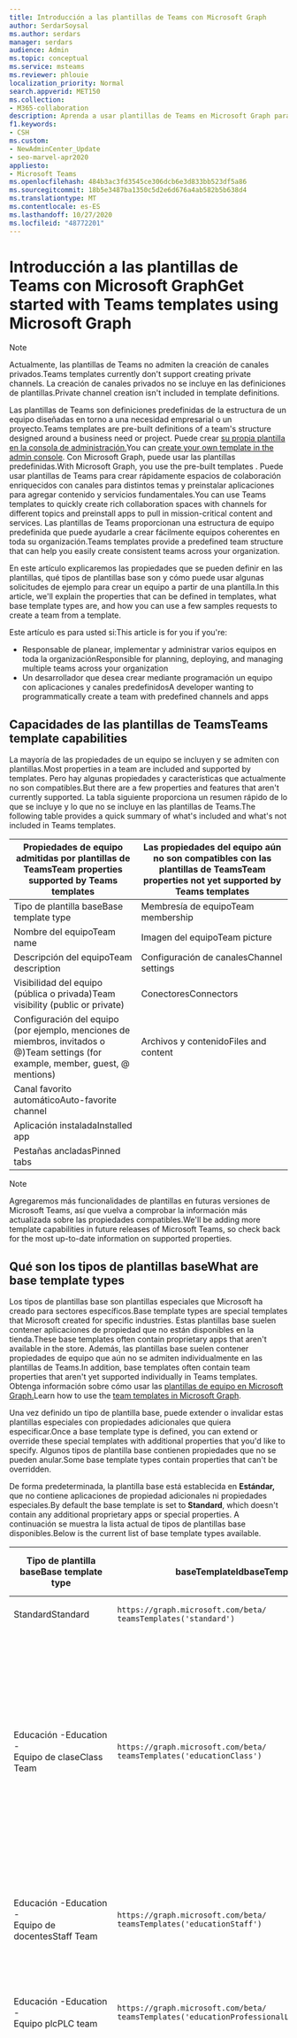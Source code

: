```yaml
---
title: Introducción a las plantillas de Teams con Microsoft Graph
author: SerdarSoysal
ms.author: serdars
manager: serdars
audience: Admin
ms.topic: conceptual
ms.service: msteams
ms.reviewer: phlouie
localization_priority: Normal
search.appverid: MET150
ms.collection:
- M365-collaboration
description: Aprenda a usar plantillas de Teams en Microsoft Graph para crear espacios de colaboración con canales para distintos temas y preinstalar aplicaciones para proporcionar contenido y servicios.
f1.keywords:
- CSH
ms.custom:
- NewAdminCenter_Update
- seo-marvel-apr2020
appliesto:
- Microsoft Teams
ms.openlocfilehash: 484b3ac3fd3545ce306dcb6e3d833bb523df5a86
ms.sourcegitcommit: 18b5e3487ba1350c5d2e6d676a4ab582b5b638d4
ms.translationtype: MT
ms.contentlocale: es-ES
ms.lasthandoff: 10/27/2020
ms.locfileid: "48772201"
---
```

# <a name="get-started-with-teams-templates-using-microsoft-graph"></a><span data-ttu-id="24211-103">Introducción a las plantillas de Teams con Microsoft Graph</span><span class="sxs-lookup"><span data-stu-id="24211-103">Get started with Teams templates using Microsoft Graph</span></span>

> [!NOTE]
> <span data-ttu-id="24211-104">Actualmente, las plantillas de Teams no admiten la creación de canales privados.</span><span class="sxs-lookup"><span data-stu-id="24211-104">Teams templates currently don't support creating private channels.</span></span> <span data-ttu-id="24211-105">La creación de canales privados no se incluye en las definiciones de plantillas.</span><span class="sxs-lookup"><span data-stu-id="24211-105">Private channel creation isn't included in template definitions.</span></span>

<span data-ttu-id="24211-106">Las plantillas de Teams son definiciones predefinidas de la estructura de un equipo diseñadas en torno a una necesidad empresarial o un proyecto.</span><span class="sxs-lookup"><span data-stu-id="24211-106">Teams templates are pre-built definitions of a team's structure designed around a business need or project.</span></span> <span data-ttu-id="24211-107">Puede crear [su propia plantilla en la consola de administración.](get-started-with-teams-templates-in-the-admin-console.md)</span><span class="sxs-lookup"><span data-stu-id="24211-107">You can [create your own template in the admin console](get-started-with-teams-templates-in-the-admin-console.md).</span></span> <span data-ttu-id="24211-108">Con Microsoft Graph, puede usar las plantillas predefinidas.</span><span class="sxs-lookup"><span data-stu-id="24211-108">With Microsoft Graph, you use the pre-built templates .</span></span> <span data-ttu-id="24211-109">Puede usar plantillas de Teams para crear rápidamente espacios de colaboración enriquecidos con canales para distintos temas y preinstalar aplicaciones para agregar contenido y servicios fundamentales.</span><span class="sxs-lookup"><span data-stu-id="24211-109">You can use Teams templates to quickly create rich collaboration spaces with channels for different topics and preinstall apps to pull in mission-critical content and services.</span></span> <span data-ttu-id="24211-110">Las plantillas de Teams proporcionan una estructura de equipo predefinida que puede ayudarle a crear fácilmente equipos coherentes en toda su organización.</span><span class="sxs-lookup"><span data-stu-id="24211-110">Teams templates provide a predefined team structure that can help you easily create consistent teams across your organization.</span></span>

<span data-ttu-id="24211-111">En este artículo explicaremos las propiedades que se pueden definir en las plantillas, qué tipos de plantillas base son y cómo puede usar algunas solicitudes de ejemplo para crear un equipo a partir de una plantilla.</span><span class="sxs-lookup"><span data-stu-id="24211-111">In this article, we'll explain the properties that can be defined in templates, what base template types are, and how you can use a few samples requests to create a team from a template.</span></span>

<span data-ttu-id="24211-112">Este artículo es para usted si:</span><span class="sxs-lookup"><span data-stu-id="24211-112">This article is for you if you're:</span></span>

- <span data-ttu-id="24211-113">Responsable de planear, implementar y administrar varios equipos en toda la organización</span><span class="sxs-lookup"><span data-stu-id="24211-113">Responsible for planning, deploying, and managing multiple teams across your organization</span></span><br>
- <span data-ttu-id="24211-114">Un desarrollador que desea crear mediante programación un equipo con aplicaciones y canales predefinidos</span><span class="sxs-lookup"><span data-stu-id="24211-114">A developer wanting to programmatically create a team with predefined channels and apps</span></span>

## <a name="teams-template-capabilities"></a><span data-ttu-id="24211-115">Capacidades de las plantillas de Teams</span><span class="sxs-lookup"><span data-stu-id="24211-115">Teams template capabilities</span></span>

<span data-ttu-id="24211-116">La mayoría de las propiedades de un equipo se incluyen y se admiten con plantillas.</span><span class="sxs-lookup"><span data-stu-id="24211-116">Most properties in a team are included and supported by templates.</span></span> <span data-ttu-id="24211-117">Pero hay algunas propiedades y características que actualmente no son compatibles.</span><span class="sxs-lookup"><span data-stu-id="24211-117">But there are a few properties and features that aren't currently supported.</span></span> <span data-ttu-id="24211-118">La tabla siguiente proporciona un resumen rápido de lo que se incluye y lo que no se incluye en las plantillas de Teams.</span><span class="sxs-lookup"><span data-stu-id="24211-118">The following table provides a quick summary of what's included and what's not included in Teams templates.</span></span>

| <span data-ttu-id="24211-119">**Propiedades de equipo admitidas por plantillas de Teams**</span><span class="sxs-lookup"><span data-stu-id="24211-119">**Team properties supported by Teams templates**</span></span> | <span data-ttu-id="24211-120">**Las propiedades del equipo aún no son compatibles con las plantillas de Teams**</span><span class="sxs-lookup"><span data-stu-id="24211-120">**Team properties not yet supported by Teams templates**</span></span> |
| ------------------------------------------------ | -------------------------------------------------------- |
| <span data-ttu-id="24211-121">Tipo de plantilla base</span><span class="sxs-lookup"><span data-stu-id="24211-121">Base template type</span></span> | <span data-ttu-id="24211-122">Membresía de equipo</span><span class="sxs-lookup"><span data-stu-id="24211-122">Team membership</span></span> |
| <span data-ttu-id="24211-123">Nombre del equipo</span><span class="sxs-lookup"><span data-stu-id="24211-123">Team name</span></span> | <span data-ttu-id="24211-124">Imagen del equipo</span><span class="sxs-lookup"><span data-stu-id="24211-124">Team picture</span></span> |
| <span data-ttu-id="24211-125">Descripción del equipo</span><span class="sxs-lookup"><span data-stu-id="24211-125">Team description</span></span> | <span data-ttu-id="24211-126">Configuración de canales</span><span class="sxs-lookup"><span data-stu-id="24211-126">Channel settings</span></span> |
| <span data-ttu-id="24211-127">Visibilidad del equipo (pública o privada)</span><span class="sxs-lookup"><span data-stu-id="24211-127">Team visibility (public or private)</span></span> | <span data-ttu-id="24211-128">Conectores</span><span class="sxs-lookup"><span data-stu-id="24211-128">Connectors</span></span> |
| <span data-ttu-id="24211-129">Configuración del equipo (por ejemplo, menciones de miembros, invitados o @)</span><span class="sxs-lookup"><span data-stu-id="24211-129">Team settings (for example, member, guest, @ mentions)</span></span> | <span data-ttu-id="24211-130">Archivos y contenido</span><span class="sxs-lookup"><span data-stu-id="24211-130">Files and content</span></span> |
| <span data-ttu-id="24211-131">Canal favorito automático</span><span class="sxs-lookup"><span data-stu-id="24211-131">Auto-favorite channel</span></span> | |
| <span data-ttu-id="24211-132">Aplicación instalada</span><span class="sxs-lookup"><span data-stu-id="24211-132">Installed app</span></span> | |
| <span data-ttu-id="24211-133">Pestañas ancladas</span><span class="sxs-lookup"><span data-stu-id="24211-133">Pinned tabs</span></span> | |

> [!NOTE]
> <span data-ttu-id="24211-134">Agregaremos más funcionalidades de plantillas en futuras versiones de Microsoft Teams, así que vuelva a comprobar la información más actualizada sobre las propiedades compatibles.</span><span class="sxs-lookup"><span data-stu-id="24211-134">We'll be adding more template capabilities in future releases of Microsoft Teams, so check back for the most up-to-date information on supported properties.</span></span>

## <a name="what-are-base-template-types"></a><span data-ttu-id="24211-135">Qué son los tipos de plantillas base</span><span class="sxs-lookup"><span data-stu-id="24211-135">What are base template types</span></span>

<span data-ttu-id="24211-136">Los tipos de plantillas base son plantillas especiales que Microsoft ha creado para sectores específicos.</span><span class="sxs-lookup"><span data-stu-id="24211-136">Base template types are special templates that Microsoft created for specific industries.</span></span> <span data-ttu-id="24211-137">Estas plantillas base suelen contener aplicaciones de propiedad que no están disponibles en la tienda.</span><span class="sxs-lookup"><span data-stu-id="24211-137">These base templates often contain proprietary apps that aren't available in the store.</span></span> <span data-ttu-id="24211-138">Además, las plantillas base suelen contener propiedades de equipo que aún no se admiten individualmente en las plantillas de Teams.</span><span class="sxs-lookup"><span data-stu-id="24211-138">In addition, base templates often contain team properties that aren't yet supported individually in Teams templates.</span></span> <span data-ttu-id="24211-139">Obtenga información sobre cómo usar las [plantillas de equipo en Microsoft Graph.](get-started-with-teams-templates.md)</span><span class="sxs-lookup"><span data-stu-id="24211-139">Learn how to use the [team templates in Microsoft Graph](get-started-with-teams-templates.md).</span></span>

<span data-ttu-id="24211-140">Una vez definido un tipo de plantilla base, puede extender o invalidar estas plantillas especiales con propiedades adicionales que quiera especificar.</span><span class="sxs-lookup"><span data-stu-id="24211-140">Once a base template type is defined, you can extend or override these special templates with additional properties that you'd like to specify.</span></span> <span data-ttu-id="24211-141">Algunos tipos de plantilla base contienen propiedades que no se pueden anular.</span><span class="sxs-lookup"><span data-stu-id="24211-141">Some base template types contain properties that can't be overridden.</span></span>

<span data-ttu-id="24211-142">De forma predeterminada, la plantilla base está establecida en **Estándar,** que no contiene aplicaciones de propiedad adicionales ni propiedades especiales.</span><span class="sxs-lookup"><span data-stu-id="24211-142">By default the base template is set to **Standard**, which doesn't contain any additional proprietary apps or special properties.</span></span> <span data-ttu-id="24211-143">A continuación se muestra la lista actual de tipos de plantillas base disponibles.</span><span class="sxs-lookup"><span data-stu-id="24211-143">Below is the current list of base template types available.</span></span>

| <span data-ttu-id="24211-144">Tipo de plantilla base</span><span class="sxs-lookup"><span data-stu-id="24211-144">Base template type</span></span> | <span data-ttu-id="24211-145">baseTemplateId</span><span class="sxs-lookup"><span data-stu-id="24211-145">baseTemplateId</span></span> | <span data-ttu-id="24211-146">Propiedades que vienen con esta plantilla base</span><span class="sxs-lookup"><span data-stu-id="24211-146">Properties that come with this base template</span></span> |
| ------------------ | -------------- | ----------------------------------------------------- |
| <span data-ttu-id="24211-147">Standard</span><span class="sxs-lookup"><span data-stu-id="24211-147">Standard</span></span> | `https://graph.microsoft.com/beta/`<br>`teamsTemplates('standard')` | <span data-ttu-id="24211-148">No hay aplicaciones ni propiedades adicionales</span><span class="sxs-lookup"><span data-stu-id="24211-148">No additional apps and properties</span></span> |
| <span data-ttu-id="24211-149">Educación -</span><span class="sxs-lookup"><span data-stu-id="24211-149">Education -</span></span><br><span data-ttu-id="24211-150">Equipo de clase</span><span class="sxs-lookup"><span data-stu-id="24211-150">Class Team</span></span> | `https://graph.microsoft.com/beta/`<br>`teamsTemplates('educationClass')` | <span data-ttu-id="24211-151">Aplicaciones:</span><span class="sxs-lookup"><span data-stu-id="24211-151">Apps:</span></span><ul><li><span data-ttu-id="24211-152">Bloc de notas de clase de OneNote (anclado a la **pestaña General)**</span><span class="sxs-lookup"><span data-stu-id="24211-152">OneNote Class Notebook (pinned to the **General** tab)</span></span> </li><li><span data-ttu-id="24211-153">Aplicación Tareas (anclada a la **pestaña General)**</span><span class="sxs-lookup"><span data-stu-id="24211-153">Assignments app (pinned to the **General** tab)</span></span></li></ul> <span data-ttu-id="24211-154">Propiedades del equipo:</span><span class="sxs-lookup"><span data-stu-id="24211-154">Team properties:</span></span><ul><li><span data-ttu-id="24211-155">Visibilidad de equipo establecida **en Miembro Oculto** (no se puede anular)</span><span class="sxs-lookup"><span data-stu-id="24211-155">Team visibility set to **HiddenMembership** (cannot be overridden)</span></span></li></ul> |
| <span data-ttu-id="24211-156">Educación -</span><span class="sxs-lookup"><span data-stu-id="24211-156">Education -</span></span><br><span data-ttu-id="24211-157">Equipo de docentes</span><span class="sxs-lookup"><span data-stu-id="24211-157">Staff Team</span></span> | `https://graph.microsoft.com/beta/`<br>`teamsTemplates('educationStaff')` | <span data-ttu-id="24211-158">Aplicaciones:</span><span class="sxs-lookup"><span data-stu-id="24211-158">Apps:</span></span><ul><li><span data-ttu-id="24211-159">Bloc de notas para docentes de OneNote (anclado a la **pestaña General)**</span><span class="sxs-lookup"><span data-stu-id="24211-159">OneNote Staff Notebook (pinned to the **General** tab)</span></span></li></ul> |
|<span data-ttu-id="24211-160">Educación -</span><span class="sxs-lookup"><span data-stu-id="24211-160">Education -</span></span><br><span data-ttu-id="24211-161">Equipo plc</span><span class="sxs-lookup"><span data-stu-id="24211-161">PLC team</span></span> |`https://graph.microsoft.com/beta/`<br>`teamsTemplates('educationProfessionalLearningCommunity')` | <span data-ttu-id="24211-162">Aplicaciones:</span><span class="sxs-lookup"><span data-stu-id="24211-162">Apps:</span></span><ul><li><span data-ttu-id="24211-163">Bloc de notas PLC de OneNote (anclado a la **pestaña General)**</span><span class="sxs-lookup"><span data-stu-id="24211-163">OneNote PLC Notebook (pinned to the **General** tab)</span></span></ul></li>|
| <span data-ttu-id="24211-164">Venta al por menor:</span><span class="sxs-lookup"><span data-stu-id="24211-164">Retail -</span></span><br><span data-ttu-id="24211-165">Almacén</span><span class="sxs-lookup"><span data-stu-id="24211-165">Store</span></span> | `https://graph.microsoft.com/beta/`<br>`teamsTemplates('retailStore')` | <span data-ttu-id="24211-166">Canales:</span><span class="sxs-lookup"><span data-stu-id="24211-166">Channels:</span></span><ul><li><span data-ttu-id="24211-167">Mayús handoff</span><span class="sxs-lookup"><span data-stu-id="24211-167">Shift handoff</span></span></li><li><span data-ttu-id="24211-168">Aprendizaje</span><span class="sxs-lookup"><span data-stu-id="24211-168">Learning</span></span></li></ul><span data-ttu-id="24211-169">Propiedades del equipo</span><span class="sxs-lookup"><span data-stu-id="24211-169">Team properties</span></span><ul><li><span data-ttu-id="24211-170">Visibilidad del equipo establecida en Público</span><span class="sxs-lookup"><span data-stu-id="24211-170">Team visibility set to Public</span></span></li></ul><span data-ttu-id="24211-171">Permisos de miembros</span><span class="sxs-lookup"><span data-stu-id="24211-171">Member permissions</span></span><ul><li><span data-ttu-id="24211-172">Impedir que los miembros creen, actualicen o quiten canales</span><span class="sxs-lookup"><span data-stu-id="24211-172">Prevent members from creating, updating, or removing channels</span></span></li><li><span data-ttu-id="24211-173">Impedir que los miembros agreguen o quiten aplicaciones</span><span class="sxs-lookup"><span data-stu-id="24211-173">Prevent members from adding or removing apps</span></span></li><li><span data-ttu-id="24211-174">Impedir que los miembros creen, actualicen o quiten conectores</span><span class="sxs-lookup"><span data-stu-id="24211-174">Prevent members from creating, updating, or removing connectors</span></span></li></ul> |
| <span data-ttu-id="24211-175">Venta al por menor:</span><span class="sxs-lookup"><span data-stu-id="24211-175">Retail -</span></span><br><span data-ttu-id="24211-176">Colaboración del administrador</span><span class="sxs-lookup"><span data-stu-id="24211-176">Manager collaboration</span></span> | `https://graph.microsoft.com/beta/`<br>`teamsTemplates('retailManagerCollaboration')` | <span data-ttu-id="24211-177">Canales:</span><span class="sxs-lookup"><span data-stu-id="24211-177">Channels:</span></span><ul><li><span data-ttu-id="24211-178">Aprendizaje</span><span class="sxs-lookup"><span data-stu-id="24211-178">Learning</span></span></li><li><span data-ttu-id="24211-179">Operations</span><span class="sxs-lookup"><span data-stu-id="24211-179">Operations</span></span></li></ul><span data-ttu-id="24211-180">Propiedades del equipo:</span><span class="sxs-lookup"><span data-stu-id="24211-180">Team properties:</span></span><ul><li><span data-ttu-id="24211-181">Visibilidad del equipo establecida en Privado</span><span class="sxs-lookup"><span data-stu-id="24211-181">Team visibility set to Private</span></span></li></ul><span data-ttu-id="24211-182">Permisos de miembros:</span><span class="sxs-lookup"><span data-stu-id="24211-182">Member permissions:</span></span><ul><li><span data-ttu-id="24211-183">Impedir que los miembros creen, actualicen o quiten canales</span><span class="sxs-lookup"><span data-stu-id="24211-183">Prevent members from creating, updating, or removing channels</span></span></li><li><span data-ttu-id="24211-184">Impedir que los miembros agreguen o quiten aplicaciones</span><span class="sxs-lookup"><span data-stu-id="24211-184">Prevent members from adding or removing apps</span></span></li><li><span data-ttu-id="24211-185">Impedir que los miembros creen, actualicen o quiten conectores</span><span class="sxs-lookup"><span data-stu-id="24211-185">Prevent members from creating, updating, or removing connectors</span></span></li></ul>|
| <span data-ttu-id="24211-186">Salud -</span><span class="sxs-lookup"><span data-stu-id="24211-186">Healthcare -</span></span><br><span data-ttu-id="24211-187">Uno de los líderes</span><span class="sxs-lookup"><span data-stu-id="24211-187">Ward</span></span> |`https://graph.microsoft.com/beta/`<br>`teamsTemplates('healthcareWard')` |<span data-ttu-id="24211-188">Canales:</span><span class="sxs-lookup"><span data-stu-id="24211-188">Channels:</span></span> <ul><li><span data-ttu-id="24211-189">Anuncios\*</span><span class="sxs-lookup"><span data-stu-id="24211-189">Announcements\*</span></span></li><li><span data-ttu-id="24211-190">Garabatos\*</span><span class="sxs-lookup"><span data-stu-id="24211-190">Huddles\*</span></span></li><li><span data-ttu-id="24211-191">Redondear</span><span class="sxs-lookup"><span data-stu-id="24211-191">Rounds</span></span></li><li><span data-ttu-id="24211-192">Empleados\*</span><span class="sxs-lookup"><span data-stu-id="24211-192">Staffing\*</span></span></li><li><span data-ttu-id="24211-193">Aprendizaje\*</span><span class="sxs-lookup"><span data-stu-id="24211-193">Training\*</span></span></li></ul><span data-ttu-id="24211-194">\*Canales auto favoritos</span><span class="sxs-lookup"><span data-stu-id="24211-194">\*Auto-favorited channels</span></span> |
|<span data-ttu-id="24211-195">Salud -</span><span class="sxs-lookup"><span data-stu-id="24211-195">Healthcare -</span></span><br><span data-ttu-id="24211-196">Hospital</span><span class="sxs-lookup"><span data-stu-id="24211-196">Hospital</span></span> | `https://graph.microsoft.com/beta/`<br>`teamsTemplates('healthcareHospital')` |<span data-ttu-id="24211-197">Canales:</span><span class="sxs-lookup"><span data-stu-id="24211-197">Channels:</span></span><ul><li><span data-ttu-id="24211-198">Anuncios\*</span><span class="sxs-lookup"><span data-stu-id="24211-198">Announcements\*</span></span></li><li><span data-ttu-id="24211-199">Cumplimiento\*</span><span class="sxs-lookup"><span data-stu-id="24211-199">Compliance\*</span></span></li><li><span data-ttu-id="24211-200">Descúyal</span><span class="sxs-lookup"><span data-stu-id="24211-200">Custodial</span></span></li><li><span data-ttu-id="24211-201">Recursos humanos</span><span class="sxs-lookup"><span data-stu-id="24211-201">Human Resources</span></span></li></li><li><span data-ttu-id="24211-202">Clínica</span><span class="sxs-lookup"><span data-stu-id="24211-202">Pharmacy</span></span></li></ul><span data-ttu-id="24211-203">\*Canal auto favoritos</span><span class="sxs-lookup"><span data-stu-id="24211-203">\*Auto-favorited channel</span></span>|
|||


<span data-ttu-id="24211-204">Use las siguientes plantillas para crear equipos tanto en el cliente de Teams como en Microsoft Graph.</span><span class="sxs-lookup"><span data-stu-id="24211-204">Use the following templates to create teams in both the Teams client as well as Microsoft Graph.</span></span>


| <span data-ttu-id="24211-205">Tipo de plantilla base</span><span class="sxs-lookup"><span data-stu-id="24211-205">Base template type</span></span> | <span data-ttu-id="24211-206">baseTemplateId</span><span class="sxs-lookup"><span data-stu-id="24211-206">baseTemplateId</span></span> | <span data-ttu-id="24211-207">Propiedades que vienen con esta plantilla base</span><span class="sxs-lookup"><span data-stu-id="24211-207">Properties that come with this base template</span></span> |
| ------------------ | -------------- | ----------------------------------------------------- |
| <span data-ttu-id="24211-208">Adoptar Office 365</span><span class="sxs-lookup"><span data-stu-id="24211-208">Adopt Office 365</span></span> |`com.microsoft.teams.template.`<br>`AdoptOffice365`|  <span data-ttu-id="24211-209">Canales:</span><span class="sxs-lookup"><span data-stu-id="24211-209">Channels:</span></span> <ul><li><span data-ttu-id="24211-210">General</span><span class="sxs-lookup"><span data-stu-id="24211-210">General</span></span></li> <li><span data-ttu-id="24211-211">Anuncios</span><span class="sxs-lookup"><span data-stu-id="24211-211">Announcements</span></span></li> <li><span data-ttu-id="24211-212">Esquina de campeones</span><span class="sxs-lookup"><span data-stu-id="24211-212">Champions corner</span></span></li> <li><span data-ttu-id="24211-213">Formularios de equipo</span><span class="sxs-lookup"><span data-stu-id="24211-213">Team forms</span></span></li></ul> <span data-ttu-id="24211-214">Aplicaciones:</span><span class="sxs-lookup"><span data-stu-id="24211-214">Apps:</span></span> <ul><li><span data-ttu-id="24211-215">Wiki</span><span class="sxs-lookup"><span data-stu-id="24211-215">Wiki</span></span></li>  <li><span data-ttu-id="24211-216">Calendario</span><span class="sxs-lookup"><span data-stu-id="24211-216">Calendar</span></span></li> |
| <span data-ttu-id="24211-217">Administrar un proyecto</span><span class="sxs-lookup"><span data-stu-id="24211-217">Manage a project</span></span> |`com.microsoft.teams.template.`<br>`ManageAProject`| <span data-ttu-id="24211-218">Canales:</span><span class="sxs-lookup"><span data-stu-id="24211-218">Channels:</span></span> <ul><li><span data-ttu-id="24211-219">General</span><span class="sxs-lookup"><span data-stu-id="24211-219">General</span></span></li> <li><span data-ttu-id="24211-220">Anuncios</span><span class="sxs-lookup"><span data-stu-id="24211-220">Announcements</span></span></li> <li><span data-ttu-id="24211-221">Recursos</span><span class="sxs-lookup"><span data-stu-id="24211-221">Resources</span></span></li> <li><span data-ttu-id="24211-222">Planeación</span><span class="sxs-lookup"><span data-stu-id="24211-222">Planning</span></span></li></ul> <span data-ttu-id="24211-223">Aplicaciones:</span><span class="sxs-lookup"><span data-stu-id="24211-223">Apps:</span></span><ul><li><span data-ttu-id="24211-224">Wiki</span><span class="sxs-lookup"><span data-stu-id="24211-224">Wiki</span></span></li><li><span data-ttu-id="24211-225">OneNote</span><span class="sxs-lookup"><span data-stu-id="24211-225">OneNote</span></span></li></ul> |
| <span data-ttu-id="24211-226">Administrar un evento</span><span class="sxs-lookup"><span data-stu-id="24211-226">Manage an event</span></span>|`com.microsoft.teams.template.`<br>`ManageAnEvent` | <span data-ttu-id="24211-227">Canales:</span><span class="sxs-lookup"><span data-stu-id="24211-227">Channels:</span></span> <ul><li><span data-ttu-id="24211-228">General</span><span class="sxs-lookup"><span data-stu-id="24211-228">General</span></span></li> <li><span data-ttu-id="24211-229">Anuncios</span><span class="sxs-lookup"><span data-stu-id="24211-229">Announcements</span></span></li> <li><span data-ttu-id="24211-230">Budget</span><span class="sxs-lookup"><span data-stu-id="24211-230">Budget</span></span></li> <li><span data-ttu-id="24211-231">Contenido</span><span class="sxs-lookup"><span data-stu-id="24211-231">Content</span></span></li><li><span data-ttu-id="24211-232">Logística</span><span class="sxs-lookup"><span data-stu-id="24211-232">Logistics</span></span></li> <li><span data-ttu-id="24211-233">Planeación</span><span class="sxs-lookup"><span data-stu-id="24211-233">Planning</span></span></li> <li> <span data-ttu-id="24211-234">Marketing y relaciones públicas</span><span class="sxs-lookup"><span data-stu-id="24211-234">Marketing and PR</span></span></li></ul> <span data-ttu-id="24211-235">Aplicaciones:</span><span class="sxs-lookup"><span data-stu-id="24211-235">Apps:</span></span><ul><li><span data-ttu-id="24211-236">Wiki</span><span class="sxs-lookup"><span data-stu-id="24211-236">Wiki</span></span></li><li><span data-ttu-id="24211-237">Sitio web</span><span class="sxs-lookup"><span data-stu-id="24211-237">Website</span></span></li> <li><span data-ttu-id="24211-238">YouTube</span><span class="sxs-lookup"><span data-stu-id="24211-238">YouTube</span></span></li> <li><span data-ttu-id="24211-239">Planner</span><span class="sxs-lookup"><span data-stu-id="24211-239">Planner</span></span></li> <li><span data-ttu-id="24211-240">OneNote</span><span class="sxs-lookup"><span data-stu-id="24211-240">OneNote</span></span></li></ul> |
|<span data-ttu-id="24211-241">Incorporar empleados</span><span class="sxs-lookup"><span data-stu-id="24211-241">Onboard employees</span></span>|`com.microsoft.teams.template.`<br>`OnboardEmployees` | <span data-ttu-id="24211-242">Canales:</span><span class="sxs-lookup"><span data-stu-id="24211-242">Channels:</span></span> <ul><li><span data-ttu-id="24211-243">General</span><span class="sxs-lookup"><span data-stu-id="24211-243">General</span></span></li> <li><span data-ttu-id="24211-244">Anuncios</span><span class="sxs-lookup"><span data-stu-id="24211-244">Announcements</span></span></li> <li><span data-ttu-id="24211-245">Chat de empleado</span><span class="sxs-lookup"><span data-stu-id="24211-245">Employee chat</span></span></li> <li><span data-ttu-id="24211-246">Aprendizaje</span><span class="sxs-lookup"><span data-stu-id="24211-246">Training</span></span></li></ul><span data-ttu-id="24211-247">Aplicaciones:</span><span class="sxs-lookup"><span data-stu-id="24211-247">Apps:</span></span><ul><li><span data-ttu-id="24211-248">Wiki</span><span class="sxs-lookup"><span data-stu-id="24211-248">Wiki</span></span></li><li><span data-ttu-id="24211-249">Comunidades</span><span class="sxs-lookup"><span data-stu-id="24211-249">Communities</span></span></li></ul>|
|<span data-ttu-id="24211-250">Organizar el servicio de ayuda</span><span class="sxs-lookup"><span data-stu-id="24211-250">Organize help desk</span></span>| `com.microsoft.teams.template.`<br>`OrganizeHelpDesk`|<span data-ttu-id="24211-251">Canales:</span><span class="sxs-lookup"><span data-stu-id="24211-251">Channels:</span></span><ul><li><span data-ttu-id="24211-252">General</span><span class="sxs-lookup"><span data-stu-id="24211-252">General</span></span></li><li><span data-ttu-id="24211-253">Anuncios</span><span class="sxs-lookup"><span data-stu-id="24211-253">Announcements</span></span></li><li><span data-ttu-id="24211-254">Preguntas más frecuentes</span><span class="sxs-lookup"><span data-stu-id="24211-254">FAQ</span></span></li></ul><span data-ttu-id="24211-255">Aplicaciones:</span><span class="sxs-lookup"><span data-stu-id="24211-255">Apps:</span></span><ul><li><span data-ttu-id="24211-256">Wiki</span><span class="sxs-lookup"><span data-stu-id="24211-256">Wiki</span></span></li><li><span data-ttu-id="24211-257">OneNote</span><span class="sxs-lookup"><span data-stu-id="24211-257">OneNote</span></span></li></ul> |
| <span data-ttu-id="24211-258">Colaborar en la atención al paciente</span><span class="sxs-lookup"><span data-stu-id="24211-258">Collaborate on patient care</span></span>| `healthcareWard `| <span data-ttu-id="24211-259">Canales:</span><span class="sxs-lookup"><span data-stu-id="24211-259">Channels:</span></span><ul><li><span data-ttu-id="24211-260">General</span><span class="sxs-lookup"><span data-stu-id="24211-260">General</span></span></li><li><span data-ttu-id="24211-261">Anuncios</span><span class="sxs-lookup"><span data-stu-id="24211-261">Announcements</span></span></li><li><span data-ttu-id="24211-262">Garabatos</span><span class="sxs-lookup"><span data-stu-id="24211-262">Huddles</span></span></li><li><span data-ttu-id="24211-263">Redondear</span><span class="sxs-lookup"><span data-stu-id="24211-263">Rounds</span></span></li><li><span data-ttu-id="24211-264">Empleados</span><span class="sxs-lookup"><span data-stu-id="24211-264">Staffing</span></span></li><li><span data-ttu-id="24211-265">Aprendizaje</span><span class="sxs-lookup"><span data-stu-id="24211-265">Training</span></span></li></ul> <span data-ttu-id="24211-266">Aplicaciones:</span><span class="sxs-lookup"><span data-stu-id="24211-266">Apps:</span></span> <ul><li><span data-ttu-id="24211-267">Wiki</span><span class="sxs-lookup"><span data-stu-id="24211-267">Wiki</span></span></li>|
| <span data-ttu-id="24211-268">Colaborar en eventos o crisis globales</span><span class="sxs-lookup"><span data-stu-id="24211-268">Collaborate on global crisis or event</span></span> |`com.microsoft.teams.template.`<br>`CollaborateOnAGlobalCrisisOrEvent`| <span data-ttu-id="24211-269">Canales:</span><span class="sxs-lookup"><span data-stu-id="24211-269">Channels:</span></span> <ul><li><span data-ttu-id="24211-270">General</span><span class="sxs-lookup"><span data-stu-id="24211-270">General</span></span><li><span data-ttu-id="24211-271">Anuncios</span><span class="sxs-lookup"><span data-stu-id="24211-271">Announcements</span></span></li><li><span data-ttu-id="24211-272">Noticias internacionales</span><span class="sxs-lookup"><span data-stu-id="24211-272">World news</span></span></li><li><span data-ttu-id="24211-273">Continuidad empresarial</span><span class="sxs-lookup"><span data-stu-id="24211-273">Business continuity</span></span></li><li><span data-ttu-id="24211-274">Trabajo remoto</span><span class="sxs-lookup"><span data-stu-id="24211-274">Remote working</span></span></li><li><span data-ttu-id="24211-275">Comunicación interna</span><span class="sxs-lookup"><span data-stu-id="24211-275">Internal comms</span></span></li><li><span data-ttu-id="24211-276">Comms externos</span><span class="sxs-lookup"><span data-stu-id="24211-276">External comms</span></span></li><li><span data-ttu-id="24211-277">Quejas de clientes</span><span class="sxs-lookup"><span data-stu-id="24211-277">Customer complaints</span></span></li><li><span data-ttu-id="24211-278">Kudos</span><span class="sxs-lookup"><span data-stu-id="24211-278">Kudos</span></span></li><li><span data-ttu-id="24211-279">Actualización ejecutiva</span><span class="sxs-lookup"><span data-stu-id="24211-279">Executive update</span></span></li></ul><span data-ttu-id="24211-280">Aplicaciones:</span><span class="sxs-lookup"><span data-stu-id="24211-280">Apps:</span></span> <ul><li><span data-ttu-id="24211-281">Elogiar</span><span class="sxs-lookup"><span data-stu-id="24211-281">Praise</span></span></li><li><span data-ttu-id="24211-282">Wiki</span><span class="sxs-lookup"><span data-stu-id="24211-282">Wiki</span></span></li><li><span data-ttu-id="24211-283">Sitio web</span><span class="sxs-lookup"><span data-stu-id="24211-283">Website</span></span></li></ul>|
|<span data-ttu-id="24211-284">Colaborar en una rama de bancos</span><span class="sxs-lookup"><span data-stu-id="24211-284">Collaborate within a bank branch</span></span>| `com.microsoft.teams.template.`<br>`CollaborateWithinABankBranch `|<span data-ttu-id="24211-285">Canales:</span><span class="sxs-lookup"><span data-stu-id="24211-285">Channels:</span></span> <ul><li><span data-ttu-id="24211-286">General</span><span class="sxs-lookup"><span data-stu-id="24211-286">General</span></span><li><span data-ttu-id="24211-287">Anuncios</span><span class="sxs-lookup"><span data-stu-id="24211-287">Announcements</span></span></li><li><span data-ttu-id="24211-288">Garabatos</span><span class="sxs-lookup"><span data-stu-id="24211-288">Huddles</span></span></li><li><span data-ttu-id="24211-289">Reuniones de clientes</span><span class="sxs-lookup"><span data-stu-id="24211-289">Customer meetings</span></span></li><li><span data-ttu-id="24211-290">Entrenador</span><span class="sxs-lookup"><span data-stu-id="24211-290">Coaching</span></span></li><li><span data-ttu-id="24211-291">Desarrollo de aptitudes</span><span class="sxs-lookup"><span data-stu-id="24211-291">Skills development</span></span></li><li><span data-ttu-id="24211-292">Procesamiento del préstamo</span><span class="sxs-lookup"><span data-stu-id="24211-292">Loan processing</span></span></li><li><span data-ttu-id="24211-293">Quejas de clientes</span><span class="sxs-lookup"><span data-stu-id="24211-293">Customer complaints</span></span></li><li><span data-ttu-id="24211-294">Kudos</span><span class="sxs-lookup"><span data-stu-id="24211-294">Kudos</span></span></li><li><span data-ttu-id="24211-295">Cosas divertidas</span><span class="sxs-lookup"><span data-stu-id="24211-295">Fun stuff</span></span></li><li><span data-ttu-id="24211-296">Cumplimiento</span><span class="sxs-lookup"><span data-stu-id="24211-296">Compliance</span></span></li></ul>|
|<span data-ttu-id="24211-297">Coordinar la respuesta a incidentes</span><span class="sxs-lookup"><span data-stu-id="24211-297">Coordinate incident response</span></span>| `com.microsoft.teams.template.`<br>`CoordinateIncidentResponse`|<span data-ttu-id="24211-298">Canales:</span><span class="sxs-lookup"><span data-stu-id="24211-298">Channels:</span></span> <ul><li><span data-ttu-id="24211-299">General</span><span class="sxs-lookup"><span data-stu-id="24211-299">General</span></span><li><span data-ttu-id="24211-300">Anuncios</span><span class="sxs-lookup"><span data-stu-id="24211-300">Announcements</span></span></li><li><span data-ttu-id="24211-301">Logística</span><span class="sxs-lookup"><span data-stu-id="24211-301">Logistics</span></span></li><li><span data-ttu-id="24211-302">Planeación</span><span class="sxs-lookup"><span data-stu-id="24211-302">Planning</span></span></li><li><span data-ttu-id="24211-303">Recuperación</span><span class="sxs-lookup"><span data-stu-id="24211-303">Recovery</span></span></li><li><span data-ttu-id="24211-304">Urgente</span><span class="sxs-lookup"><span data-stu-id="24211-304">Urgent</span></span></li></ul> <span data-ttu-id="24211-305">Aplicaciones:</span><span class="sxs-lookup"><span data-stu-id="24211-305">Apps:</span></span> <ul><li><span data-ttu-id="24211-306">Wiki</span><span class="sxs-lookup"><span data-stu-id="24211-306">Wiki</span></span></li><li><span data-ttu-id="24211-307">Excel</span><span class="sxs-lookup"><span data-stu-id="24211-307">Excel</span></span></li><li><span data-ttu-id="24211-308">OneNote</span><span class="sxs-lookup"><span data-stu-id="24211-308">OneNote</span></span></li><li><span data-ttu-id="24211-309">SharePoint</span><span class="sxs-lookup"><span data-stu-id="24211-309">SharePoint</span></span></li><li><span data-ttu-id="24211-310">Planner</span><span class="sxs-lookup"><span data-stu-id="24211-310">Planner</span></span></li></ul>|
|<span data-ttu-id="24211-311">Hospital</span><span class="sxs-lookup"><span data-stu-id="24211-311">Hospital</span></span>| <span data-ttu-id="24211-312">`healthcareHospita`l</span><span class="sxs-lookup"><span data-stu-id="24211-312">`healthcareHospita`l</span></span> |<span data-ttu-id="24211-313">Canales:</span><span class="sxs-lookup"><span data-stu-id="24211-313">Channels:</span></span> <ul><li><span data-ttu-id="24211-314">General</span><span class="sxs-lookup"><span data-stu-id="24211-314">General</span></span><li><span data-ttu-id="24211-315">Anuncios</span><span class="sxs-lookup"><span data-stu-id="24211-315">Announcements</span></span></li><li><span data-ttu-id="24211-316">Cumplimiento</span><span class="sxs-lookup"><span data-stu-id="24211-316">Compliance</span></span></li><li><span data-ttu-id="24211-317">Descúyal</span><span class="sxs-lookup"><span data-stu-id="24211-317">Custodial</span></span></li><li><span data-ttu-id="24211-318">Recursos humanos</span><span class="sxs-lookup"><span data-stu-id="24211-318">Human resources</span></span></li><li><span data-ttu-id="24211-319">Clínica</span><span class="sxs-lookup"><span data-stu-id="24211-319">Pharmacy</span></span></li></ul> <span data-ttu-id="24211-320">Aplicaciones:</span><span class="sxs-lookup"><span data-stu-id="24211-320">Apps:</span></span> <ul><li><span data-ttu-id="24211-321">Wiki</span><span class="sxs-lookup"><span data-stu-id="24211-321">Wiki</span></span></li></ul>|
|<span data-ttu-id="24211-322">Organizar una tienda</span><span class="sxs-lookup"><span data-stu-id="24211-322">Organize a store</span></span>| `retailStore` |<span data-ttu-id="24211-323">Canales:</span><span class="sxs-lookup"><span data-stu-id="24211-323">Channels:</span></span> <ul><li><span data-ttu-id="24211-324">General</span><span class="sxs-lookup"><span data-stu-id="24211-324">General</span></span><li><span data-ttu-id="24211-325">Mayús handoff</span><span class="sxs-lookup"><span data-stu-id="24211-325">Shift handoff</span></span></li><li><span data-ttu-id="24211-326">Aprendizaje</span><span class="sxs-lookup"><span data-stu-id="24211-326">Learning</span></span></li></ul> <span data-ttu-id="24211-327">Aplicaciones:</span><span class="sxs-lookup"><span data-stu-id="24211-327">Apps:</span></span> <ul><li><span data-ttu-id="24211-328">Wiki</span><span class="sxs-lookup"><span data-stu-id="24211-328">Wiki</span></span></li></ul>|
|<span data-ttu-id="24211-329">Calidad y seguridad</span><span class="sxs-lookup"><span data-stu-id="24211-329">Quality and safety</span></span> |`com.microsoft.teams.`<br>`template.QualitySafety`|<span data-ttu-id="24211-330">Canales:</span><span class="sxs-lookup"><span data-stu-id="24211-330">Channels:</span></span> <ul><li><span data-ttu-id="24211-331">General</span><span class="sxs-lookup"><span data-stu-id="24211-331">General</span></span><li><span data-ttu-id="24211-332">Anuncios</span><span class="sxs-lookup"><span data-stu-id="24211-332">Announcements</span></span></li><li><span data-ttu-id="24211-333">Línea 1</span><span class="sxs-lookup"><span data-stu-id="24211-333">Line 1</span></span></li><li><span data-ttu-id="24211-334">Línea 2</span><span class="sxs-lookup"><span data-stu-id="24211-334">Line 2</span></span></li><li><span data-ttu-id="24211-335">Línea 3</span><span class="sxs-lookup"><span data-stu-id="24211-335">Line 3</span></span></li><li><span data-ttu-id="24211-336">Seguridad</span><span class="sxs-lookup"><span data-stu-id="24211-336">Safety</span></span></li><li><span data-ttu-id="24211-337">Aprendizaje</span><span class="sxs-lookup"><span data-stu-id="24211-337">Training</span></span></li><li><span data-ttu-id="24211-338">Mantenimiento</span><span class="sxs-lookup"><span data-stu-id="24211-338">Maintenance</span></span></li><li><span data-ttu-id="24211-339">Cosas divertidas</span><span class="sxs-lookup"><span data-stu-id="24211-339">Fun stuff</span></span></li></ul> <span data-ttu-id="24211-340">Aplicaciones:</span><span class="sxs-lookup"><span data-stu-id="24211-340">Apps:</span></span> <ul><li><span data-ttu-id="24211-341">Wiki</span><span class="sxs-lookup"><span data-stu-id="24211-341">Wiki</span></span></li></ul>|
|<span data-ttu-id="24211-342">Comercio al por menor: colaboración del administrador</span><span class="sxs-lookup"><span data-stu-id="24211-342">Retail - manager collaboration</span></span>| `retailManagerCollaboration` |<span data-ttu-id="24211-343">Canales:</span><span class="sxs-lookup"><span data-stu-id="24211-343">Channels:</span></span> <ul><li><span data-ttu-id="24211-344">General</span><span class="sxs-lookup"><span data-stu-id="24211-344">General</span></span><li><span data-ttu-id="24211-345">Operations</span><span class="sxs-lookup"><span data-stu-id="24211-345">Operations</span></span></li><li><span data-ttu-id="24211-346">Aprendizaje</span><span class="sxs-lookup"><span data-stu-id="24211-346">Learning</span></span></li></ul> <span data-ttu-id="24211-347">Aplicaciones:</span><span class="sxs-lookup"><span data-stu-id="24211-347">Apps:</span></span> <ul><li><span data-ttu-id="24211-348">Wiki</span><span class="sxs-lookup"><span data-stu-id="24211-348">Wiki</span></span></li></ul>|
||||

<span data-ttu-id="24211-349">Vea [Introducción a las plantillas de Teams en el Centro de administración](get-started-with-teams-templates-in-the-admin-console.md) para obtener más información.</span><span class="sxs-lookup"><span data-stu-id="24211-349">See [Get started with Teams templates in the Admin center](get-started-with-teams-templates-in-the-admin-console.md) for more details.</span></span>

## <a name="related-topics"></a><span data-ttu-id="24211-350">Temas relacionados</span><span class="sxs-lookup"><span data-stu-id="24211-350">Related topics</span></span>

- [<span data-ttu-id="24211-351">Introducción a las plantillas de Teams en la consola de administración</span><span class="sxs-lookup"><span data-stu-id="24211-351">Get started with Teams templates in the admin console</span></span>](get-started-with-teams-templates-in-the-admin-console.md)
- <span data-ttu-id="24211-352">[Crear un equipo](https://docs.microsoft.com/graph/api/team-post?view=graph-rest-beta) (en versión preliminar)</span><span class="sxs-lookup"><span data-stu-id="24211-352">[Create team](https://docs.microsoft.com/graph/api/team-post?view=graph-rest-beta) (in preview)</span></span>
- [<span data-ttu-id="24211-353">New-Team</span><span class="sxs-lookup"><span data-stu-id="24211-353">New-Team</span></span>](https://docs.microsoft.com/powershell/module/teams/New-Team?view=teams-ps)
- [<span data-ttu-id="24211-354">Formación de administradores para Microsoft Teams</span><span class="sxs-lookup"><span data-stu-id="24211-354">Admin training for Microsoft Teams</span></span>](itadmin-readiness.md)
